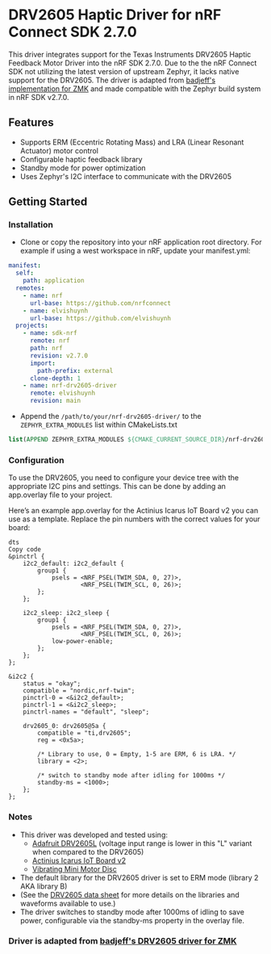 # DRV2605 Haptic Driver for nRF Connect SDK 2.7.0

This driver integrates support for the Texas Instruments DRV2605 Haptic Feedback Motor Driver into the nRF SDK 2.7.0. Due to the the nRF Connect SDK not utilizing the latest version of upstream Zephyr, it lacks native support for the DRV2605. The driver is adapted from [badjeff's implementation for ZMK](https://github.com/badjeff/zmk-drv2605-driver.git) and made compatible with the Zephyr build system in nRF SDK v2.7.0.

## Features

* Supports ERM (Eccentric Rotating Mass) and LRA (Linear Resonant Actuator) motor control
* Configurable haptic feedback library 
* Standby mode for power optimization
* Uses Zephyr's I2C interface to communicate with the DRV2605

## Getting Started

### Installation
* Clone or copy the repository into your nRF application root directory. For example if using a west workspace in nRF, update your manifest.yml:
```yml
manifest:
  self:
    path: application
  remotes:
    - name: nrf
      url-base: https://github.com/nrfconnect
    - name: elvishuynh
      url-base: https://github.com/elvishuynh
  projects:
    - name: sdk-nrf
      remote: nrf
      path: nrf
      revision: v2.7.0
      import:
        path-prefix: external
      clone-depth: 1
    - name: nrf-drv2605-driver
      remote: elvishuynh
      revision: main
```

* Append the `/path/to/your/nrf-drv2605-driver/` to the `ZEPHYR_EXTRA_MODULES` list within CMakeLists.txt

```cmake
list(APPEND ZEPHYR_EXTRA_MODULES ${CMAKE_CURRENT_SOURCE_DIR}/nrf-drv2605-driver)
```

### Configuration
To use the DRV2605, you need to configure your device tree with the appropriate I2C pins and settings. This can be done by adding an app.overlay file to your project.

Here’s an example app.overlay for the Actinius Icarus IoT Board v2 you can use as a template. Replace the pin numbers with the correct values for your board:

```overlay
dts
Copy code
&pinctrl {
    i2c2_default: i2c2_default {
        group1 {
            psels = <NRF_PSEL(TWIM_SDA, 0, 27)>,
                    <NRF_PSEL(TWIM_SCL, 0, 26)>;
        };
    };

    i2c2_sleep: i2c2_sleep {
        group1 {
            psels = <NRF_PSEL(TWIM_SDA, 0, 27)>,
                    <NRF_PSEL(TWIM_SCL, 0, 26)>;
            low-power-enable;
        };
    };
};

&i2c2 {
    status = "okay";
    compatible = "nordic,nrf-twim";
    pinctrl-0 = <&i2c2_default>;
    pinctrl-1 = <&i2c2_sleep>;
    pinctrl-names = "default", "sleep";

    drv2605_0: drv2605@5a {
        compatible = "ti,drv2605";
        reg = <0x5a>;

        /* Library to use, 0 = Empty, 1-5 are ERM, 6 is LRA. */
        library = <2>;

        /* switch to standby mode after idling for 1000ms */
        standby-ms = <1000>;
    };
};
```

### Notes
* This driver was developed and tested using:
  * [Adafruit DRV2605L](https://www.adafruit.com/product/2305) (voltage input range is lower in this "L" variant when compared to the DRV2605)
  * [Actinius Icarus IoT Board v2](https://www.actinius.com/icarus)
  * [Vibrating Mini Motor Disc](https://www.adafruit.com/product/1201)
* The default library for the DRV2605 driver is set to ERM mode (library 2 AKA library B)
* (See the [DRV2605 data sheet](https://www.ti.com/product/DRV2605) for more details on the libraries and waveforms available to use.)
* The driver switches to standby mode after 1000ms of idling to save power, configurable via the standby-ms property in the overlay file.

### Driver is adapted from [badjeff's DRV2605 driver for ZMK](https://github.com/badjeff/zmk-drv2605-driver.git)

